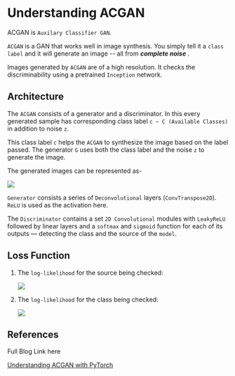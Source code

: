 # Understanding ACGAN 
ACGAN is `Auxilary Classifier GAN`. 

`ACGAN` is a GAN that works well in image synthesis. You simply tell it a `class label` and it will generate an image -- all from <b><i>complete noise </i></b>. 

Images generated by `ACGAN` are of a high resolution. It checks the discriminability using a pretrained `Inception` network.

## Architecture
The `ACGAN` consists of a generator and a discriminator. In this every generated sample has corresponding class label `c ~ C (Available Classes)` in addition to noise `z`.

This class label `c` helps the `ACGAN` to synthesize the image based on the label passed. The generator `G` uses both the class label and the noise `z` to generate the image. 

The generated images can be represented as- 

<img src="https://miro.medium.com/max/395/1*V1oWOg4g07TlGQVDVvrB8Q.png"/>


`Generator` consists a series of `Deconvolutional` layers (`ConvTranspose2D`). `ReLU` is used as the activation here.

The `Discriminator` contains a set `2D Convolutional` modules with `LeakyReLU` followed by linear layers and a `softmax` and `sigmoid` function for each of its outputs — detecting the class and the source of the `model`.

## Loss Function
1. The `log-likelihood` for the source being checked:

    <img src="https://miro.medium.com/max/700/1*7USqtkHDR23UiGZyBwGjQw.png"/>

2. The `log-likelihood` for the class being checked:

    <img src="https://miro.medium.com/max/618/1*fGGPRSBBFniC3Rx1t05sZg.png"/>

## References
Full Blog Link here

[Understanding ACGAN with PyTorch](https://towardsdatascience.com/understanding-acgans-with-code-pytorch-2de35e05d3e4)